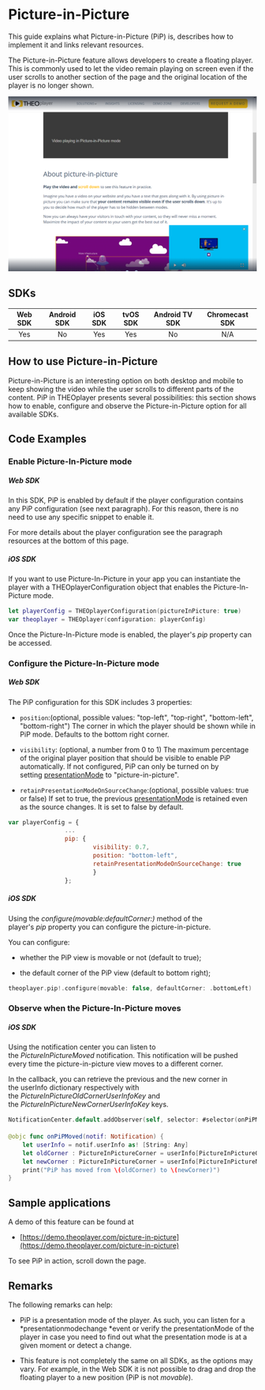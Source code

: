 # Picture-in-Picture

This guide explains what Picture-in-Picture (PiP) is, describes how to implement it and links relevant resources.

The Picture-in-Picture feature allows developers to create a floating player. This is commonly used to let the video remain playing on screen even if the user scrolls to another section of the page and the original location of the player is no longer shown. 

![Picture-in-Picture](../../assets/img/picture-in-picture.PNG "Picture-in-Picture")

## SDKs

| Web SDK | Android SDK | iOS SDK | tvOS SDK| Android TV SDK | Chromecast SDK |
| :-----: | :---------: | :-----: | :--: | :------------: | :------------: |
|   Yes   |     No     |   Yes   | Yes  |      No      |      N/A       |

## How to use Picture-in-Picture

Picture-in-Picture is an interesting option on both desktop and mobile to keep showing the video while the user scrolls to different parts of the content. PiP in THEOplayer presents several possibilities: this section shows how to enable, configure and observe the Picture-in-Picture option for all available SDKs. 

## Code Examples

### Enable Picture-In-Picture mode

##### Web SDK

In this SDK, PiP is enabled by default if the player configuration contains any PiP configuration (see next paragraph). For this reason, there is no need to use any specific snippet to enable it. 

For more details about the player configuration see the paragraph resources at the bottom of this page.

##### iOS SDK

If you want to use Picture-In-Picture in your app you can instantiate the player with a THEOplayerConfiguration object that enables the Picture-In-Picture mode.

```swift
let playerConfig = THEOplayerConfiguration(pictureInPicture: true)
var theoplayer = THEOplayer(configuration: playerConfig)
```

Once the Picture-In-Picture mode is enabled, the player's *pip* property can be accessed.

### Configure the Picture-In-Picture mode

##### Web SDK

The PiP configuration for this SDK includes 3 properties:

- `position`:(optional, possible values: "top-left", "top-right", "bottom-left", "bottom-right")
The corner in which the player should be shown while in PiP mode. Defaults to the bottom right corner.

- `visibility`: (optional, a number from 0 to 1)
The maximum percentage of the original player position that should be visible to enable PiP automatically. If not configured, PiP can only be turned on by setting [presentationMode](https://docs.portal.theoplayer.com/api-reference/web/theoplayer.presentationmode.md) to "picture-in-picture".

- `retainPresentationModeOnSourceChange`:(optional, possible values: true or false)
If set to true, the previous [presentationMode](https://docs.portal.theoplayer.com/api-reference/web/theoplayer.presentationmode.md) is retained even as the source changes. It is set to false by default.

```js
var playerConfig = {
                ...
                pip: {
                        visibility: 0.7,
                        position: "bottom-left",
                        retainPresentationModeOnSourceChange: true           
                        }                 
                };
```

##### iOS SDK

Using the *configure(movable:defaultCorner:)* method of the player's *pip* property you can configure the picture-in-picture.

You can configure:

- whether the PiP view is movable or not (default to true);

- the default corner of the PiP view (default to bottom right);

```swift
theoplayer.pip!.configure(movable: false, defaultCorner: .bottomLeft)
```

### Observe when the Picture-In-Picture moves

##### iOS SDK

Using the notification center you can listen to the *PictureInPictureMoved* notification. This notification will be pushed every time the picture-in-picture view moves to a different corner.

In the callback, you can retrieve the previous and the new corner in the userInfo dictionary respectively with the *PictureInPictureOldCornerUserInfoKey* and the *PictureInPictureNewCornerUserInfoKey* keys.

```swift
NotificationCenter.default.addObserver(self, selector: #selector(onPiPMoved), name: Notification.Name.PictureInPictureMoved, object: nil)

@objc func onPiPMoved(notif: Notification) {
    let userInfo = notif.userInfo as! [String: Any]
    let oldCorner : PictureInPictureCorner = userInfo[PictureInPictureOldCornerUserInfoKey]! as! PictureInPictureCorner
    let newCorner : PictureInPictureCorner = userInfo[PictureInPictureNewCornerUserInfoKey]! as! PictureInPictureCorner
    print("PiP has moved from \(oldCorner) to \(newCorner)")
}
```

## Sample applications

A demo of this feature can be found at 

- [https://demo.theoplayer.com/picture-in-picture](https://demo.theoplayer.com/picture-in-picture)

To see PiP in action, scroll down the page.

## Remarks

The following remarks can help:

- PiP is a presentation mode of the player. As such, you can listen for a *presentationmodechange *event or verify the presentationMode of the player in case you need to find out what the presentation mode is at a given moment or detect a change.

- This feature is not completely the same on all SDKs, as the options may vary. For example, in the Web SDK it is not possible to drag and drop the floating player to a new position (PiP is not *movable*). 

